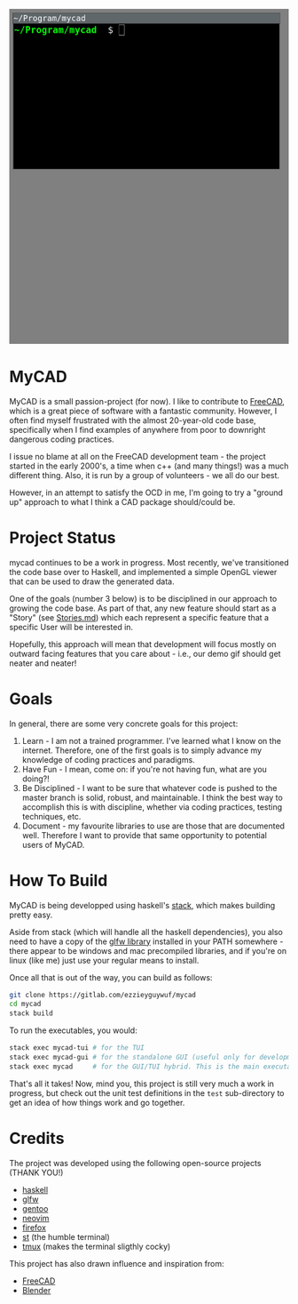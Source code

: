 ![A brief tour of MyCD's capabilities. Very Brief.](res/drawEntity_demo.gif "MyCAD Demo")

MyCAD
=====

MyCAD is a small passion-project (for now). I like to contribute to
[FreeCAD](https://freecadweb.org), which is a great piece of software with a fantastic
community. However, I often find myself frustrated with the almost 20-year-old code base,
specifically when I find examples of anywhere from poor to downright dangerous coding
practices.

I issue no blame at all on the FreeCAD development team - the project started in the early
2000's, a time when c++ (and many things!) was a much different thing. Also, it is run by
a group of volunteers - we all do our best.

However, in an attempt to satisfy the OCD in me, I'm going to try a "ground up" approach
to what I think a CAD package should/could be.

Project Status
==============

mycad continues to be a work in progress. Most recently, we've transitioned the
code base over to Haskell, and implemented a simple OpenGL viewer that can be
used to draw the generated data.

One of the goals (number 3 below) is to be disciplined in our approach to
growing the code base. As part of that, any new feature should start as a
"Story" (see [Stories.md](Stories.md)) which each represent a specific feature
that a specific User will be interested in.

Hopefully, this approach will mean that development will focus mostly on
outward facing features that you care about - i.e., our demo gif should get
neater and neater!

Goals
=====

In general, there are some very concrete goals for this project:

1. Learn - I am not a trained programmer. I've learned what I know on the
   internet.  Therefore, one of the first goals is to simply advance my
   knowledge of coding practices and paradigms.
2. Have Fun - I mean, come on: if you're not having fun, what are you doing?!
3. Be Disciplined - I want to be sure that whatever code is pushed to the
   master branch is solid, robust, and maintainable. I think the best way to
   accomplish this is with discipline, whether via coding practices, testing
   techniques, etc.
4. Document - my favourite libraries to use are those that are documented well.
   Therefore I want to provide that same opportunity to potential users of
   MyCAD.

How To Build
============
MyCAD is being developped using haskell's
[stack](https://docs.haskellstack.org/en/stable/README/), which makes building
pretty easy.

Aside from stack (which will handle all the haskell dependencies), you also
need to have a copy of the [glfw library](https://www.glfw.org/) installed in
your PATH somewhere - there appear to be windows and mac precompiled libraries,
and if you're on linux (like me) just use your regular means to install.

Once all that is out of the way, you can build as follows:

```sh
git clone https://gitlab.com/ezzieyguywuf/mycad
cd mycad
stack build
```

To run the executables, you would:

```sh
stack exec mycad-tui # for the TUI
stack exec mycad-gui # for the standalone GUI (useful only for development)
stack exec mycad     # for the GUI/TUI hybrid. This is the main executable
```

That's all it takes! Now, mind you, this project is still very much a work in
progress, but check out the unit test definitions in the `test` sub-directory
to get an idea of how things work and go together.

Credits
=======

The project was developed using the following open-source projects (THANK YOU!)
- [haskell](https://www.haskell.org)
- [glfw](https://www.glfw.org/)
- [gentoo](https://www.gentoo.org/)
- [neovim](https://neovim.io/)
- [firefox](https://www.mozilla.org/en-US/firefox/new/)
- [st](https://st.suckless.org/) (the humble terminal)
- [tmux](https://github.com/tmux/tmux) (makes the terminal sligthly cocky)

This project has also drawn influence and inspiration from:

- [FreeCAD](https://www.freecadweb.org/)
- [Blender](https://www.blender.org/)
